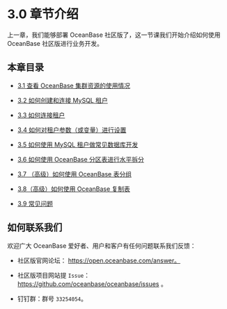 3.0 章节介绍 
=============================



上一章，我们能够部署 OceanBase 社区版了，这一节课我们开始介绍如何使用 OceanBase 社区版进行业务开发。

本章目录 
----------------------

* [3.1 查看 OceanBase 集群资源的使用情况](../3.chapter-3-how-to-use-oceanbase-community-edition/2.3-1-view-the-usage-of-the-oceanbase-cluster-resources.md)

  

* [3.2 如何创建和连接 MySQL 租户](../3.chapter-3-how-to-use-oceanbase-community-edition/3.3-2-how-to-create-and-connect-a-mysql-tenant.md)

  

* [3.3 如何连接租户](../3.chapter-3-how-to-use-oceanbase-community-edition/4.3-3-how-to-connect-tenants.md)

  

* [3.4 如何对租户参数（或变量）进行设置](../3.chapter-3-how-to-use-oceanbase-community-edition/5.3-4-how-to-set-tenant-parameters.md)

  

* [3.5 如何使用 MySQL 租户做常见数据库开发](../3.chapter-3-how-to-use-oceanbase-community-edition/6.3-5-how-to-use-mysql-tenants-for-common-database-development.md)

  

* [3.6 如何使用 OceanBase 分区表进行水平拆分](../3.chapter-3-how-to-use-oceanbase-community-edition/7.3-6-how-to-split-data-horizontally-with-oceanbase-partition-table.md)

  

* [3.7 （高级）如何使用 OceanBase 表分组](../3.chapter-3-how-to-use-oceanbase-community-edition/8.3-7-advanced-how-to-use-oceanbase-table-grouping.md)

  

* [3.8（高级）如何使用 OceanBase 复制表](../3.chapter-3-how-to-use-oceanbase-community-edition/9.3-8-advanced-how-to-use-oceanbase-to-copy-tables.md)

  

* [3.9 常见问题](../3.chapter-3-how-to-use-oceanbase-community-edition/10.3-9-common-issues.md)

  






如何联系我们 
------------------------

欢迎广大 OceanBase 爱好者、用户和客户有任何问题联系我们反馈：

* 社区版官网论坛： https://open.oceanbase.com/answer。

  

* 社区版项目网站提 `Issue`：https://github.com/oceanbase/oceanbase/issues 。

  

* 钉钉群：群号 `33254054`。

  



